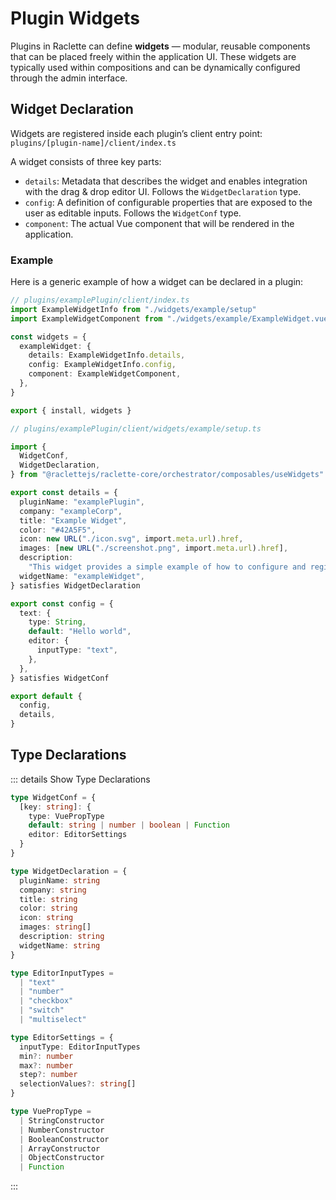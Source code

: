 # Plugin Widgets

Plugins in Raclette can define **widgets** — modular, reusable components that can be placed freely within the application UI. These widgets are typically used within compositions and can be dynamically configured through the admin interface.

## Widget Declaration

Widgets are registered inside each plugin’s client entry point: `plugins/[plugin-name]/client/index.ts`

A widget consists of three key parts:

- `details`: Metadata that describes the widget and enables integration with the drag & drop editor UI. Follows the `WidgetDeclaration` type.
- `config`: A definition of configurable properties that are exposed to the user as editable inputs. Follows the `WidgetConf` type.
- `component`: The actual Vue component that will be rendered in the application.

### Example

Here is a generic example of how a widget can be declared in a plugin:

```TypeScript
// plugins/examplePlugin/client/index.ts
import ExampleWidgetInfo from "./widgets/example/setup"
import ExampleWidgetComponent from "./widgets/example/ExampleWidget.vue"

const widgets = {
  exampleWidget: {
    details: ExampleWidgetInfo.details,
    config: ExampleWidgetInfo.config,
    component: ExampleWidgetComponent,
  },
}

export { install, widgets }
```

```TypeScript
// plugins/examplePlugin/client/widgets/example/setup.ts

import {
  WidgetConf,
  WidgetDeclaration,
} from "@raclettejs/raclette-core/orchestrator/composables/useWidgets"

export const details = {
  pluginName: "examplePlugin",
  company: "exampleCorp",
  title: "Example Widget",
  color: "#42A5F5",
  icon: new URL("./icon.svg", import.meta.url).href,
  images: [new URL("./screenshot.png", import.meta.url).href],
  description:
    "This widget provides a simple example of how to configure and register a visual component within a Raclette plugin. You can customize its appearance and behavior via the widget editor.",
  widgetName: "exampleWidget",
} satisfies WidgetDeclaration

export const config = {
  text: {
    type: String,
    default: "Hello world",
    editor: {
      inputType: "text",
    },
  },
} satisfies WidgetConf

export default {
  config,
  details,
}
```

## Type Declarations

::: details Show Type Declarations

```TypeScript
type WidgetConf = {
  [key: string]: {
    type: VuePropType
    default: string | number | boolean | Function
    editor: EditorSettings
  }
}

type WidgetDeclaration = {
  pluginName: string
  company: string
  title: string
  color: string
  icon: string
  images: string[]
  description: string
  widgetName: string
}

type EditorInputTypes =
  | "text"
  | "number"
  | "checkbox"
  | "switch"
  | "multiselect"

type EditorSettings = {
  inputType: EditorInputTypes
  min?: number
  max?: number
  step?: number
  selectionValues?: string[]
}

type VuePropType =
  | StringConstructor
  | NumberConstructor
  | BooleanConstructor
  | ArrayConstructor
  | ObjectConstructor
  | Function
```
:::